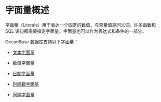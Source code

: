 # 字面量概述

字面量（Literals）用于表达一个固定的数值，与常量值是同义词。许多函数和 SQL 语句都需要指定字面量，字面量也可以作为表达式和条件的一部分。

OceanBase 数据库支持以下字面量：

* [文本字面量](../300.literal-of-oracle-mode/200.literal-value-of-text-of-oracle-mode.md)

* [数值字面量](../300.literal-of-oracle-mode/300.numeric-literal-of-oracle-mode.md)

* [日期字面量](400.date-and-time-literal-of-oracle-mode/100.date-literal-of-oracle-mode.md)

* [时间戳字面量](400.date-and-time-literal-of-oracle-mode/200.timestamp-literal-of-oracle-mode.md)

* [间隔字面量](../300.literal-of-oracle-mode/500.interval-literal-of-oracle-mode.md)
